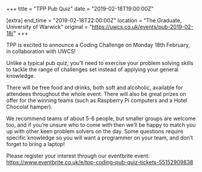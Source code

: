 +++
title = "TPP Pub Quiz"
date = "2019-02-18T19:00:00Z"

[extra]
end_time = "2019-02-18T22:00:00Z"
location = "The Graduate, University of Warwick"
original = "https://uwcs.co.uk/events/pub-2019-02-18/"
+++

TPP is excited to announce a Coding Challenge on Monday 18th February, in collaboration with UWCS\!  

Unlike a typical pub quiz, you’ll need to exercise your problem solving skills to tackle the range of challenges set instead of applying your general knowledge.

There will be free food and drinks, both soft and alcoholic, available for attendees throughout the whole event. There will also be great prizes on offer for the winning teams (such as Raspberry Pi computers and a Hotel Chocolat hamper).

We recommend teams of about 5-6 people, but smaller groups are welcome too, and if you’re unsure who to come with then we’ll be happy to match you up with other keen problem solvers on the day. Some questions require specific knowledge so you will want a programmer on your team, and don’t forget to bring a laptop\!

Please register your interest through our eventbrite event: <https://www.eventbrite.co.uk/e/tpp-coding-pub-quiz-tickets-55152909838>

